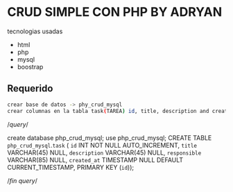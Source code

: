 # CRUD SIMPLE CON PHP BY ADRYAN
tecnologias usadas

- html
- php
- mysql
- boostrap


## Requerido
```sh
crear base de datos -> phy_crud_mysql
crear columnas en la tabla task(TAREA) id, title, description and created_at (timestamp)
```

/*query*/

 create database php_crud_mysql;
 use php_crud_mysql;
 CREATE TABLE `php_crud_mysql`.`task` (
  `id` INT NOT NULL AUTO_INCREMENT,
  `title` VARCHAR(45) NULL,
  `description` VARCHAR(45) NULL,
 `responsible` VARCHAR(85) NULL,
  `created_at` TIMESTAMP NULL DEFAULT CURRENT_TIMESTAMP,
  PRIMARY KEY (`id`));

  /*fin query*/